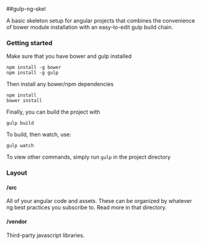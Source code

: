 ##gulp-ng-skel

A basic skeleton setup for angular projects that combines the convenience of bower module installation with an easy-to-edit gulp build chain.

### Getting started
Make sure that you have bower and gulp installed

```
npm install -g bower
npm install -g gulp
```

Then install any bower/npm dependencies

```
npm install
bower install
```

Finally, you can build the project with

```
gulp build
```

To build, then watch, use:

```
gulp watch
```

To view other commands, simply run `gulp` in the project directory


### Layout

#### /src
All of your angular code and assets.  These can be organized by whatever ng best practices you subscribe to. Read more in that directory.

#### /vendor
Third-party javascript libraries.
